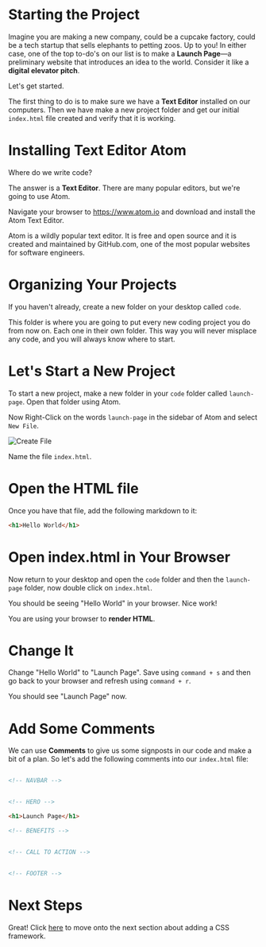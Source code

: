 # Starting the Project

Imagine you are making a new company, could be a cupcake factory, could be a tech startup that sells elephants to petting zoos. Up to you! In either case, one of the top to-do's on our list is to make a **Launch Page**—a preliminary website that introduces an idea to the world. Consider it like a **digital elevator pitch**.

Let's get started.

The first thing to do is to make sure we have a **Text Editor** installed on our computers. Then we have make a new project folder and get our initial `index.html` file created and verify that it is working.

# Installing Text Editor Atom

Where do we write code?

The answer is a **Text Editor**. There are many popular editors, but we're going to use Atom.

Navigate your browser to https://www.atom.io and download and install the Atom Text Editor.

Atom is a wildly popular text editor. It is free and open source and it is created and maintained by GitHub.com, one of the most popular websites for software engineers.

# Organizing Your Projects

If you haven't already, create a new folder on your desktop called `code`.

This folder is where you are going to put every new coding project you do from now on. Each one in their own folder. This way you will never misplace any code, and you will always know where to start.

# Let's Start a New Project

To start a new project, make a new folder in your `code` folder called `launch-page`. Open that folder using Atom.

Now Right-Click on the words `launch-page` in the sidebar of Atom and select `New File`.

![Create File](create-file.png)

Name the file `index.html`.

# Open the HTML file

Once you have that file, add the following markdown to it:

```html
<h1>Hello World</h1>
```

# Open index.html in Your Browser

Now return to your desktop and open the `code` folder and then the `launch-page` folder, now double click on `index.html`.

You should be seeing "Hello World" in your browser. Nice work!

You are using your browser to **render HTML**.

# Change It

Change "Hello World" to "Launch Page". Save using `command + s` and then go back to your browser and refresh using `command + r`.

You should see "Launch Page" now.

# Add Some Comments

We can use **Comments** to give us some signposts in our code and make a bit of a plan. So let's add the following comments into our `index.html` file:

```html

<!-- NAVBAR -->


<!-- HERO -->

<h1>Launch Page</h1>

<!-- BENEFITS -->


<!-- CALL TO ACTION -->


<!-- FOOTER -->

```

# Next Steps

Great! Click [here](../P01-Adding-A-Css-Framework/content.md) to move onto the next section about adding a CSS framework.
